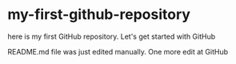# my-first-github-repository
here is my first GitHub repository. Let's get started with GitHub

README.md file was just edited manually. One more edit at GitHub
